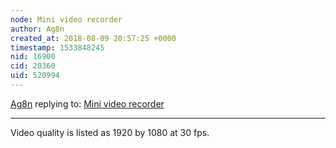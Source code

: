 ```yaml
---
node: Mini video recorder
author: Ag8n
created_at: 2018-08-09 20:57:25 +0000
timestamp: 1533848245
nid: 16900
cid: 20360
uid: 520994
---
```




[Ag8n](../profile/Ag8n) replying to: [Mini video recorder](../notes/Ag8n/08-09-2018/mini-video-recorder)

----
Video quality is listed as 1920 by 1080 at 30 fps.  